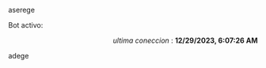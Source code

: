 aserege

<p>Bot activo: </p>
<p align="right"><i>ultima coneccion</i> : <b>12/29/2023, 6:07:26 AM</b></p>

 adege
